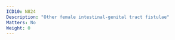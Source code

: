 ```yaml
---
ICD10: N824
Description: "Other female intestinal-genital tract fistulae"
Matters: No
Weight: 0
---
```

